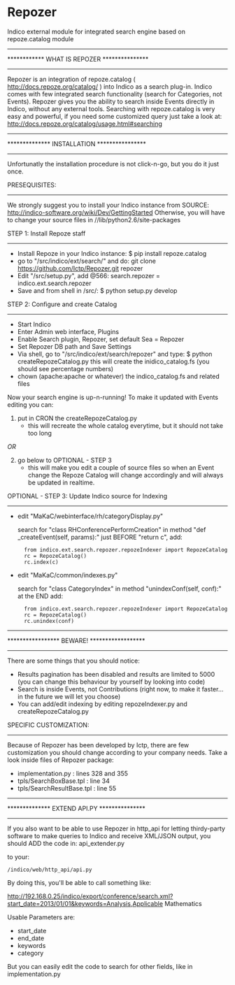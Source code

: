 Repozer
=======

Indico external module for integrated search engine based on repoze.catalog module

**********************************************
************  WHAT IS REPOZER  ***************
**********************************************

Repozer is an integration of repoze.catalog ( http://docs.repoze.org/catalog/ )
into Indico as a search plug-in.
Indico comes with few integrated search functionality (search for Categories, not Events).
Repozer gives you the ability to search inside Events directly in Indico, without any external tools.
Searching with repoze.catalog is very easy and powerful, if you need some customized query just
take a look at: http://docs.repoze.org/catalog/usage.html#searching



**********************************************
**************  INSTALLATION  ****************
**********************************************

Unfortunatly the installation procedure is not click-n-go, but you do it just once.

PRESEQUISITES:
**************
We strongly suggest you to install your Indico instance from SOURCE: 
    http://indico-software.org/wiki/Dev/GettingStarted
Otherwise, you will have to change your source files in 
    /<Indico path>/lib/python2.6/site-packages    

    


STEP 1: Install Repoze staff
****************************
- Install Repoze in your Indico instance:
    $ pip install repoze.catalog
- go to "<Indico path>/src/indico/ext/search/" and do:
    git clone https://github.com/Ictp/Repozer.git repozer
- Edit "<Indico path>/src/setup.py", add @566: 
    search.repozer = indico.ext.search.repozer
- Save and from shell in <Indico path>/src/:
    $ python setup.py develop
    

    
STEP 2: Configure and create Catalog
************************************    
- Start Indico    
- Enter Admin web interface, Plugins
- Enable Search plugin, Repozer, set default Sea = Repozer
- Set Repozer DB path and Save Settings
- Via shell, go to "<Indico path>/src/indico/ext/search/repozer" and type:
    $ python createRepozeCatalog.py
this will create the inidico_catalog.fs (you should see percentage numbers)
- chown (apache:apache or whatever) the indico_catalog.fs and related files




Now your search engine is up-n-running!
To make it updated with Events editing you can:

1) put in CRON the createRepozeCatalog.py
    - this will recreate the whole catalog everytime, but it should not take too long

*OR*

2) go below to OPTIONAL - STEP 3
    - this will make you edit a couple of source files so when an Event change the Repoze Catalog
    will change accordingly and will always be updated in realtime.




OPTIONAL - STEP 3: Update Indico source for Indexing
****************************************************
- edit "MaKaC/webinterface/rh/categoryDisplay.py"
    
    search for "class RHConferencePerformCreation"
    in method "def _createEvent(self, params):"
    just BEFORE "return c", add:
    
        from indico.ext.search.repozer.repozeIndexer import RepozeCatalog
        rc = RepozeCatalog()
        rc.index(c)          

- edit "MaKaC/common/indexes.py"

    search for "class CategoryIndex"
    in method "unindexConf(self, conf):"
    at the END add:
    
        from indico.ext.search.repozer.repozeIndexer import RepozeCatalog
        rc = RepozeCatalog()
        rc.unindex(conf)




**********************************************
*****************  BEWARE!  ******************
**********************************************

There are some things that you should notice:
- Results pagination has been disabled and results are limited to 5000 
    (you can change this behaviour by yourself by looking into code)
- Search is inside Events, not Contributions (right now, to make it faster... in the future we will let you choose)
- You can add/edit indexing by editing repozeIndexer.py and createRepozeCatalog.py


SPECIFIC CUSTOMIZATION:
***********************
Because of Repozer has been developed by Ictp, there are few customization you should change 
according to your company needs. Take a look inside files of Repozer package: 
- implementation.py : lines 328 and 355
- tpls/SearchBoxBase.tpl : line 34
- tpls/SearchResultBase.tpl : line 55






**********************************************
**************  EXTEND API.PY  ***************
**********************************************


If you also want to be able to use Repozer in http_api for letting thirdy-party software to 
make queries to Indico and receive XML/JSON output, you should ADD the code in:
    api_extender.py
    
to your:

    /indico/web/http_api/api.py
    
By doing this, you'll be able to call something like:

http://192.168.0.25/indico/export/conference/search.xml?start_date=2013/01/01&keywords=Analysis,Applicable Mathematics

Usable Parameters are:

- start_date
- end_date   
- keywords
- category

But you can easily edit the code to search for other fields, like in implementation.py


